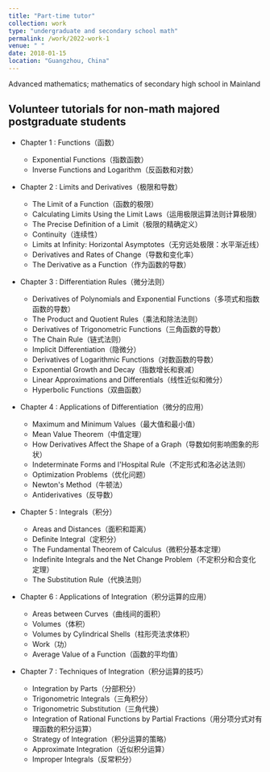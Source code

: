```yaml
---
title: "Part-time tutor"
collection: work
type: "undergraduate and secondary school math"
permalink: /work/2022-work-1
venue: " "
date: 2018-01-15
location: "Guangzhou, China"
---
```


Advanced mathematics; mathematics of secondary high school in Mainland


Volunteer tutorials for non-math majored postgraduate students
------
* Chapter 1 : Functions（函数）
    * Exponential Functions（指数函数）
    * Inverse Functions and Logarithm（反函数和对数）
   
* Chapter 2 : Limits and Derivatives（极限和导数）
    * The Limit of a Function（函数的极限）
    * Calculating Limits Using the Limit Laws（运用极限运算法则计算极限）
    * The Precise Definition of a Limit（极限的精确定义）
    * Continuity（连续性）
    * Limits at Infinity: Horizontal Asymptotes（无穷远处极限：水平渐近线）
    * Derivatives and Rates of Change（导数和变化率）
    * The Derivative as a Function（作为函数的导数）
   
* Chapter 3 : Differentiation Rules（微分法则）
    * Derivatives of Polynomials and Exponential Functions（多项式和指数函数的导数）
    * The Product and Quotient Rules（乘法和除法法则）
    * Derivatives of Trigonometric Functions（三角函数的导数）
    * The Chain Rule（链式法则）
    * Implicit Differentiation（隐微分）
    * Derivatives of Logarithmic Functions（对数函数的导数）
    * Exponential Growth and Decay（指数增长和衰减）
    * Linear Approximations and Differentials（线性近似和微分）
    * Hyperbolic Functions（双曲函数）
   
* Chapter 4 : Applications of Differentiation（微分的应用）
    * Maximum and Minimum Values（最大值和最小值）
    * Mean Value Theorem（中值定理）
    * How Derivatives Affect the Shape of a Graph（导数如何影响图象的形状）
    * Indeterminate Forms and l'Hospital Rule（不定形式和洛必达法则）
    * Optimization Problems（优化问题）
    * Newton's Method（牛顿法）
    * Antiderivatives（反导数）
   
* Chapter 5 : Integrals（积分）
    * Areas and Distances（面积和距离）
    * Definite Integral（定积分）
    * The Fundamental Theorem of Calculus（微积分基本定理）
    * Indefinite Integrals and the Net Change Problem（不定积分和合变化定理）
    * The Substitution Rule（代换法则）
   
* Chapter 6 : Applications of Integration（积分运算的应用）
    * Areas between Curves（曲线间的面积）
    * Volumes（体积）
    * Volumes by Cylindrical Shells（柱形壳法求体积）
    * Work（功）
    * Average Value of a Function（函数的平均值）
   
* Chapter 7 : Techniques of Integration（积分运算的技巧）
    * Integration by Parts（分部积分）
    * Trigonometric Integrals（三角积分）
    * Trigonometric Substitution（三角代换）
    * Integration of Rational Functions by Partial Fractions（用分项分式对有理函数的积分运算）
    * Strategy of Integration（积分运算的策略）
    * Approximate Integration（近似积分运算）
    * Improper Integrals（反常积分）

